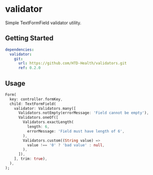 # validator

Simple TextFormField validator utility.

## Getting Started

```yaml
dependencies:
  validator:
    git: 
      url: https://github.com/HTD-Health/validators.git
      ref: 0.2.0
```

## Usage

```dart
Form(
  key: controller.formKey,
  child: TextFormField(
    validator: Validators.many([
      Validators.notEmpty(errorMessage: 'Field cannot be empty'),
      Validators.oneOf([
        Validators.exactLength(
          length: 6,
          errorMessage: 'Field must have length of 6',
        ),
        Validators.custom((String value) => 
          value !== '0' ? 'bad value' : null,
        ),
      ]),
    ], trim: true),
  ),
);
```